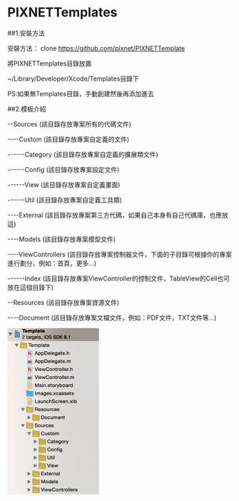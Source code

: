 # PIXNETTemplates

##1.安裝方法

安裝方法：
clone https://github.com/pixnet/PIXNETTemplate

將PIXNETTemplates目錄放置

~/Library/Developer/Xcode/Templates目錄下

PS:如果無Templates目錄，手動創建然後再添加進去

##2.模板介紹

--Sources           (該目錄存放專案所有的代碼文件)

----Custom          (該目錄存放專案自定義的文件)

------Category      (該目錄存放專案自定義的擴展類文件)

------Config        (該目錄存放專案設定文件)

------View          (該目錄存放專案自定義畫面)

------Util          (該目錄存放專案自定義工具類)

----External        (該目錄存放專案第三方代碼，如果自己本身有自己代碼庫，也應放這)

----Models          (該目錄存放專案模型文件)

----ViewControllers (該目錄存放專案控制器文件，下面的子目錄可根據你的專案進行劃分，例如：首頁，更多...)

------Index         (該目錄存放專案ViewController的控制文件，TableView的Cell也可放在這個目錄下)

--Resources         (該目錄存放專案資源文件)

----Document        (該目錄存放專案文檔文件，例如：PDF文件，TXT文件等...)

![alt tag](https://github.com/pixnet/PIXNETTemplate/blob/master/template.png)
